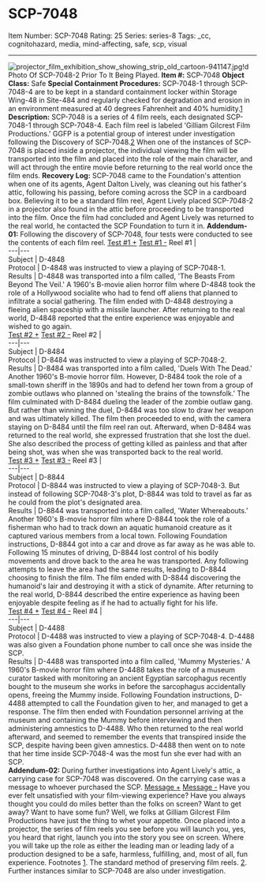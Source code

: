 # SCP-7048
Item Number: SCP-7048
Rating: 25
Series: series-8
Tags: _cc, cognitohazard, media, mind-affecting, safe, scp, visual

---

![projector_film_exhibition_show_showing_strip_old_cartoon-941147.jpg!d](https://c.pxhere.com/photos/a2/ab/projector_film_exhibition_show_showing_strip_old_cartoon-941147.jpg!d)
Photo Of SCP-7048-2 Prior To It Being Played.
**Item #:** SCP-7048
**Object Class:** Safe
**Special Containment Procedures:** SCP-7048-1 through SCP-7048-4 are to be kept in a standard containment locker within Storage Wing-48 in Site-484 and regularly checked for degradation and erosion in an environment measured at 40 degrees Fahrenheit and 40% humidity.[1](javascript:;)
**Description:** SCP-7048 is a series of 4 film reels, each designated SCP-7048-1 through SCP-7048-4. Each film reel is labeled 'Gilliam Gilcrest Film Productions.' GGFP is a potential group of interest under investigation following the Discovery of SCP-7048.[2](javascript:;)
When one of the instances of SCP-7048 is placed inside a projector, the individual viewing the film will be transported into the film and placed into the role of the main character, and will act through the entire movie before returning to the real world once the film ends.
**Recovery Log:** SCP-7048 came to the Foundation's attention when one of its agents, Agent Dalton Lively, was cleaning out his father's attic, following his passing, before coming across the SCP in a cardboard box. Believing it to be a standard film reel, Agent Lively placed SCP-7048-2 in a projector also found in the attic before proceeding to be transported into the film.
Once the film had concluded and Agent Lively was returned to the real world, he contacted the SCP Foundation to turn it in.
**Addendum-01:**
Following the discovery of SCP-7048, four tests were conducted to see the contents of each film reel.
[Test #1 +](javascript:;)
[Test #1 -](javascript:;)
Reel #1 |   
---|---  
Subject | D-4848  
Protocol | D-4848 was instructed to view a playing of SCP-7048-1.  
Results |  D-4848 was transported into a film called, 'The Beasts From Beyond The Veil.' A 1960's B-movie alien horror film where D-4848 took the role of a Hollywood socialite who had to fend off aliens that planned to infiltrate a social gathering. The film ended with D-4848 destroying a fleeing alien spaceship with a missile launcher. After returning to the real world, D-4848 reported that the entire experience was enjoyable and wished to go again.  
[Test #2 +](javascript:;)
[Test #2 -](javascript:;)
Reel #2 |   
---|---  
Subject | D-8484  
Protocol | D-8484 was instructed to view a playing of SCP-7048-2.  
Results |  D-8484 was transported into a film called, 'Duels With The Dead.' Another 1960's B-movie horror film. However, D-8484 took the role of a small-town sheriff in the 1890s and had to defend her town from a group of zombie outlaws who planned on 'stealing the brains of the townsfolk.' The film culminated with D-8484 dueling the leader of the zombie outlaw gang. But rather than winning the duel, D-8484 was too slow to draw her weapon and was ultimately killed. The film then proceeded to end, with the camera staying on D-8484 until the film reel ran out. Afterward, when D-8484 was returned to the real world, she expressed frustration that she lost the duel. She also described the process of getting killed as painless and that after being shot, was when she was transported back to the real world.  
[Test #3 +](javascript:;)
[Test #3 -](javascript:;)
Reel #3 |   
---|---  
Subject | D-8844  
Protocol | D-8844 was instructed to view a playing of SCP-7048-3. But instead of following SCP-7048-3's plot, D-8844 was told to travel as far as he could from the plot's designated area.  
Results |  D-8844 was transported into a film called, 'Water Whereabouts.' Another 1960's B-movie horror film where D-8844 took the role of a fisherman who had to track down an aquatic humanoid creature as it captured various members from a local town. Following Foundation instructions, D-8844 got into a car and drove as far away as he was able to. Following 15 minutes of driving, D-8844 lost control of his bodily movements and drove back to the area he was transported. Any following attempts to leave the area had the same results, leading to D-8844 choosing to finish the film. The film ended with D-8844 discovering the humanoid's lair and destroying it with a stick of dynamite. After returning to the real world, D-8844 described the entire experience as having been enjoyable despite feeling as if he had to actually fight for his life.  
[Test #4 +](javascript:;)
[Test #4 -](javascript:;)
Reel #4 |   
---|---  
Subject | D-4488  
Protocol | D-4488 was instructed to view a playing of SCP-7048-4. D-4488 was also given a Foundation phone number to call once she was inside the SCP.  
Results |  D-4488 was transported into a film called, 'Mummy Mysteries.' A 1960's B-movie horror film where D-4488 takes the role of a museum curator tasked with monitoring an ancient Egyptian sarcophagus recently bought to the museum she works in before the sarcophagus accidentally opens, freeing the Mummy inside. Following Foundation instructions, D-4488 attempted to call the Foundation given to her, and managed to get a response. The film then ended with Foundation personnel arriving at the museum and containing the Mummy before interviewing and then administering amnestics to D-4488. Who then returned to the real world afterward, and seemed to remember the events that transpired inside the SCP, despite having been given amnestics. D-4488 then went on to note that her time inside SCP-7048-4 was the most fun she ever had with an SCP.  
**Addendum-02:**
During further investigations into Agent Lively's attic, a carrying case for SCP-7048 was discovered. On the carrying case was a message to whoever purchased the SCP.
[Message +](javascript:;)
[Message -](javascript:;)
Have you ever felt unsatisfied with your film-viewing experience? Have you always thought you could do miles better than the folks on screen? Want to get away? Want to have some fun? Well, we folks at Gilliam Gilcrest Film Productions have just the thing to whet your appetite.
Once placed into a projector, the series of film reels you see before you will launch you, yes, you heard that right, launch you into the story you see on screen. Where you will take up the role as either the leading man or leading lady of a production designed to be a safe, harmless, fulfilling, and, most of all, fun experience.
Footnotes
[1](javascript:;). The standard method of preserving film reels.
[2](javascript:;). Further instances similar to SCP-7048 are also under investigation.